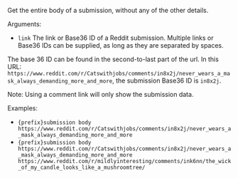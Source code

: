 Get the entire body of a submission, without any of the other details.

Arguments:
* `link` The link or Base36 ID of a Reddit submission. Multiple links or Base36 IDs can be supplied, as long as they are separated by spaces.

The base 36 ID can be found in the second-to-last part of the url. In this URL: `https://www.reddit.com/r/Catswithjobs/comments/in8x2j/never_wears_a_mask_always_demanding_more_and_more`, the submission Base36 ID is `in8x2j`.

Note: Using a comment link will only show the submission data.

Examples:
* `{prefix}submission body https://www.reddit.com/r/Catswithjobs/comments/in8x2j/never_wears_a_mask_always_demanding_more_and_more`
* `{prefix}submission body https://www.reddit.com/r/Catswithjobs/comments/in8x2j/never_wears_a_mask_always_demanding_more_and_more https://www.reddit.com/r/mildlyinteresting/comments/ink6nn/the_wick_of_my_candle_looks_like_a_mushroomtree/`

